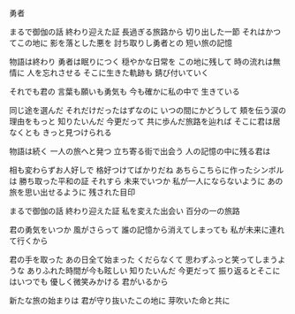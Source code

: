 勇者

まるで御伽の話
終わり迎えた証
長過ぎる旅路から
切り出した一節
それはかつてこの地に
影を落とした悪を
討ち取りし勇者との
短い旅の記憶

物語は終わり
勇者は眠りにつく
穏やかな日常を
この地に残して
時の流れは無情に
人を忘れさせる
そこに生きた軌跡も
錆び付いていく

それでも君の
言葉も願いも勇気も
今も確かに私の中で
生きている

同じ途を選んだ
それだけだったはずなのに
いつの間にかどうして
頬を伝う涙の理由をもっと
知りたいんだ
今更だって
共に歩んだ旅路を辿れば
そこに君は居なくとも
きっと見つけられる

物語は続く
一人の旅へと発つ
立ち寄る街で出会う
人の記憶の中に残る君は

相も変わらずお人好しで
格好つけてばかりだね
あちらこちらに作ったシンボルは
勝ち取った平和の証
それすら
未来でいつか
私が一人にならないように
あの旅を思い出せるように
残された目印

まるで御伽の話
終わり迎えた証
私を変えた出会い
百分の一の旅路

君の勇気をいつか
風がさらって
誰の記憶から消えてしまっても
私が未来に連れて行くから

君の手を取った
あの日全て始まった
くだらなくて
思わずふっと笑ってしまうような
ありふれた時間が今も眩しい
知りたいんだ
今更だって
振り返るとそこにはいつでも
優しく微笑みかける
君がいるから

新たな旅の始まりは
君が守り抜いたこの地に
芽吹いた命と共に